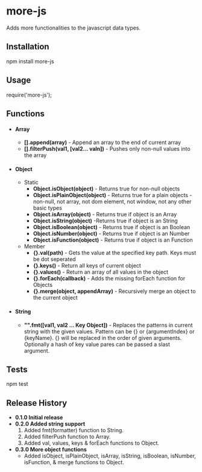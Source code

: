 # more-js

Adds more functionalities to the javascript data types.

## Installation

  npm install more-js

## Usage

  require('more-js');

## Functions
* #### Array
  * **[].append(array)** - Append an array to the end of current array
  * **[].filterPush(val1, [val2... valn])** - Pushes only non-null values into the array
* #### Object
  * Static
    * **Object.isObject(object)** - Returns true for non-null objects
    * **Object.isPlainObject(object)** - Returns true for a plain objects - non-null, not array, not dom element, not window, not any other basic types
    * **Object.isArray(object)** - Returns true if object is an Array
    * **Object.isString(object)** -Returns true if object is an String
    * **Object.isBoolean(object)** - Returns true if object is an Boolean
    * **Object.isNumber(object)** - Returns true if object is an Number
    * **Object.isFunction(object)** - Returns true if object is an Function
  * Member
    * **{}.val(path)** - Gets the value at the specified key path. Keys must be dot seperated
    * **{}.keys()** - Return all keys of current object
    * **{}.values()** - Return an array of all values in the object
    * **{}.forEach(callback)** - Adds the missing forEach function for Objects
    * **{}.merge(object, appendArray)** - Recursively merge an object to the current object
* #### String
  * **"".fmt([val1, val2 ... Key Object])** - Replaces the patterns in current string with the given values. Pattern can be {} or {argumentIndex} or {keyName}. {} will be replaced in the order of given arguments. Optionally a hash of key value pares can be passed a slast argument.

## Tests

  npm test

## Release History

* **0.1.0 Initial release**
* **0.2.0 Added string support**
  1. Added fmt(formatter) function to String.
  2. Added filterPush function to Array.
  3. Added val, values, keys & forEach functions to Object.
* **0.3.0 More object functions**
  * Added isObject, isPlainObject, isArray, isString, isBoolean, isNumber, isFunction, & merge functions to Object.